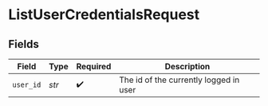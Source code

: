 # ListUserCredentialsRequest


## Fields

| Field                                  | Type                                   | Required                               | Description                            |
| -------------------------------------- | -------------------------------------- | -------------------------------------- | -------------------------------------- |
| `user_id`                              | *str*                                  | :heavy_check_mark:                     | The id of the currently logged in user |